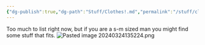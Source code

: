 ```yaml
---
{"dg-publish":true,"dg-path":"Stuff/Clothes!.md","permalink":"/stuff/clothes/"}
---
```


Too much to list right now, but if you are a s-m sized man you might find some stuff that fits. 
![Pasted image 20240324135224.png](/img/user/Attachments/Pasted%20image%2020240324135224.png)